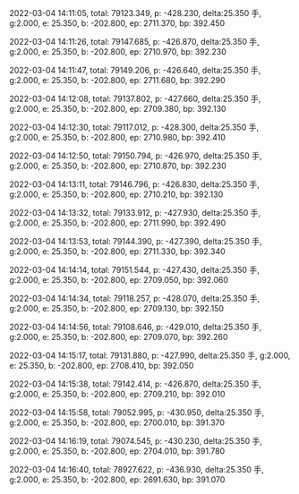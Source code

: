 2022-03-04 14:11:05, total: 79123.349, p: -428.230, delta:25.350 手, g:2.000, e: 25.350, b: -202.800, ep: 2711.370, bp: 392.450

2022-03-04 14:11:26, total: 79147.685, p: -426.870, delta:25.350 手, g:2.000, e: 25.350, b: -202.800, ep: 2710.970, bp: 392.230

2022-03-04 14:11:47, total: 79149.206, p: -426.640, delta:25.350 手, g:2.000, e: 25.350, b: -202.800, ep: 2711.680, bp: 392.290

2022-03-04 14:12:08, total: 79137.802, p: -427.660, delta:25.350 手, g:2.000, e: 25.350, b: -202.800, ep: 2709.380, bp: 392.130

2022-03-04 14:12:30, total: 79117.012, p: -428.300, delta:25.350 手, g:2.000, e: 25.350, b: -202.800, ep: 2710.980, bp: 392.410

2022-03-04 14:12:50, total: 79150.794, p: -426.970, delta:25.350 手, g:2.000, e: 25.350, b: -202.800, ep: 2710.870, bp: 392.230

2022-03-04 14:13:11, total: 79146.796, p: -426.830, delta:25.350 手, g:2.000, e: 25.350, b: -202.800, ep: 2710.210, bp: 392.130

2022-03-04 14:13:32, total: 79133.912, p: -427.930, delta:25.350 手, g:2.000, e: 25.350, b: -202.800, ep: 2711.990, bp: 392.490

2022-03-04 14:13:53, total: 79144.390, p: -427.390, delta:25.350 手, g:2.000, e: 25.350, b: -202.800, ep: 2711.330, bp: 392.340

2022-03-04 14:14:14, total: 79151.544, p: -427.430, delta:25.350 手, g:2.000, e: 25.350, b: -202.800, ep: 2709.050, bp: 392.060

2022-03-04 14:14:34, total: 79118.257, p: -428.070, delta:25.350 手, g:2.000, e: 25.350, b: -202.800, ep: 2709.130, bp: 392.150

2022-03-04 14:14:56, total: 79108.646, p: -429.010, delta:25.350 手, g:2.000, e: 25.350, b: -202.800, ep: 2709.070, bp: 392.260

2022-03-04 14:15:17, total: 79131.880, p: -427.990, delta:25.350 手, g:2.000, e: 25.350, b: -202.800, ep: 2708.410, bp: 392.050

2022-03-04 14:15:38, total: 79142.414, p: -426.870, delta:25.350 手, g:2.000, e: 25.350, b: -202.800, ep: 2709.210, bp: 392.010

2022-03-04 14:15:58, total: 79052.995, p: -430.950, delta:25.350 手, g:2.000, e: 25.350, b: -202.800, ep: 2700.010, bp: 391.370

2022-03-04 14:16:19, total: 79074.545, p: -430.230, delta:25.350 手, g:2.000, e: 25.350, b: -202.800, ep: 2704.010, bp: 391.780

2022-03-04 14:16:40, total: 78927.622, p: -436.930, delta:25.350 手, g:2.000, e: 25.350, b: -202.800, ep: 2691.630, bp: 391.070